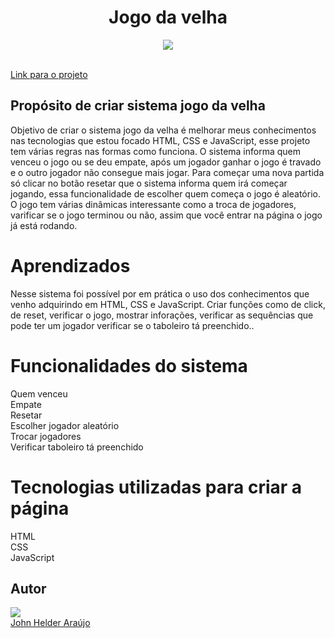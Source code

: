  
<h1 align="center">Jogo da velha</h1>

<div align="center">
<img src="https://user-images.githubusercontent.com/11904100/200204120-ecae2b3b-87ae-455d-bcc3-45e5826171b1.png" max-width="100%">
</div><br>


<a target="_blank" href="https://jogodavelha-pro.netlify.app/" align="center" rel="nofollow">Link para o projeto</a>

<h2>Propósito de criar sistema jogo da velha</h2>

<p>Objetivo de criar o sistema jogo da velha é melhorar meus conhecimentos nas tecnologias que estou focado HTML, CSS e JavaScript, esse projeto tem várias regras nas formas como funciona. O sistema informa quem venceu o jogo ou se deu empate, após um jogador ganhar o jogo é travado e o outro jogador não consegue mais jogar. Para começar uma nova partida só clicar no botão resetar que o sistema informa quem irá começar jogando, essa funcionalidade de escolher quem começa o jogo é aleatório. O jogo tem várias dinâmicas interessante como a troca de jogadores, varificar se o jogo terminou ou não, assim que você entrar na página o jogo já está rodando.</p>

<h1>Aprendizados</h1>
<p>Nesse sistema foi possível por em prática o uso dos conhecimentos que venho adquirindo em HTML, CSS e JavaScript.
Criar funções como de click, de reset, verificar o jogo, mostrar inforações, verificar as sequências que pode ter um jogador
 verificar se o taboleiro tá preenchido..</p>

<h1>Funcionalidades do sistema</h1>

Quem venceu<br>
Empate<br>
Resetar<br>
Escolher jogador aleatório<br>
Trocar jogadores<br>
Verificar taboleiro tá preenchido
 
<h1>Tecnologias utilizadas para criar a página</h1>
HTML<br>
CSS<br>
JavaScript
<h2>Autor</h2>
<div>
<img src="https://user-images.githubusercontent.com/11904100/196067107-c10a69e8-4096-4207-9bae-62d65dbb6b50.jpg" max-width="100%">
</div>
 <a href="https://github.com/Johnhelder" target="_blank">John Helder Araújo</a>
 
